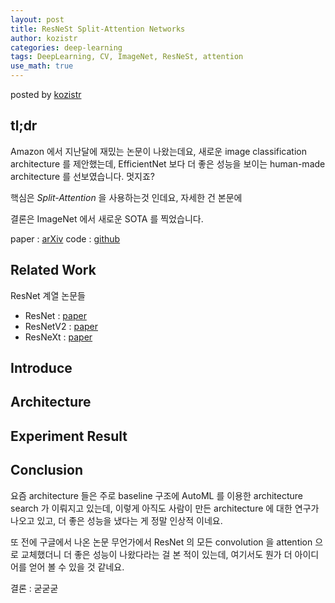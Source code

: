 ```yaml
---
layout: post
title: ResNeSt Split-Attention Networks
author: kozistr
categories: deep-learning
tags: DeepLearning, CV, ImageNet, ResNeSt, attention
use_math: true
---
```


posted by [kozistr](http://kozistr.tech)

## tl;dr

Amazon 에서 지난달에 재밌는 논문이 나왔는데요, 
새로운 image classification architecture 를 제안했는데, 
EfficientNet 보다 더 좋은 성능을 보이는 human-made architecture 를 선보였습니다. 멋지죠?

핵심은 *Split-Attention* 을 사용하는것 인데요, 자세한 건 본문에

결론은 ImageNet 에서 새로운 SOTA 를 찍었습니다.

paper : [arXiv](https://arxiv.org/pdf/2004.08955.pdf)
code : [github](https://github.com/zhanghang1989/ResNeSt)

## Related Work

ResNet 계열 논문들

* ResNet : [paper](https://www.cv-foundation.org/openaccess/content_cvpr_2016/papers/He_Deep_Residual_Learning_CVPR_2016_paper.pdf)
* ResNetV2 : [paper](https://arxiv.org/pdf/1603.05027.pdf)
* ResNeXt : [paper](https://arxiv.org/pdf/1611.05431.pdf)

## Introduce



## Architecture

## Experiment Result

## Conclusion

요즘 architecture 들은 주로 baseline 구조에 AutoML 를 이용한 architecture search 가 이뤄지고 있는데,
이렇게 아직도 사람이 만든 architecture 에 대한 연구가 나오고 있고, 더 좋은 성능을 냈다는 게 정말 인상적 이네요.

또 전에 구글에서 나온 논문 무언가에서 ResNet 의 모든 convolution 을 attention 으로 교체했더니 더 좋은 성능이 나왔다라는 걸 본 적이 있는데,
여기서도 뭔가 더 아이디어를 얻어 볼 수 있을 것 같네요.

결론 : 굳굳굳

